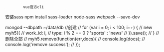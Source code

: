 			vue官方cli
安装sass npm install sass-loader node-sass webpack --save-dev

mongod --dbpath ~/data/db
//创建
// for (var i = 0; i < 100; i++) {
// 	new myh5({
// 		work_id: i,
// 		type: i % 2 == 0 ? 'sports' : 'news'
// 	}).save();
// }
//删除全部
// myh5.remove(function(err,docs){
//      console.log(docs);
//      console.log('remove success');
// });

